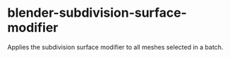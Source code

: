 # blender-subdivision-surface-modifier
Applies the subdivision surface modifier to all meshes selected in a batch.
